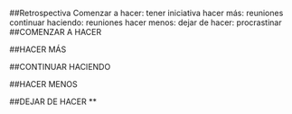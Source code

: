 ##Retrospectiva
Comenzar a hacer:   tener iniciativa
hacer más: reuniones
continuar haciendo: reuniones
hacer menos:
dejar de hacer: procrastinar
##COMENZAR A HACER



##HACER MÁS


##CONTINUAR HACIENDO


##HACER MENOS


##DEJAR DE HACER
**
